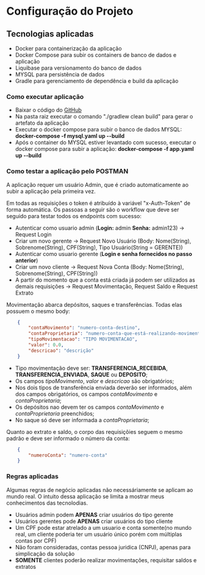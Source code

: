 # Configuração do Projeto #

## Tecnologias aplicadas ##
* Docker para containerização da aplicação
* Docker Compose para subir os containers de banco de dados e aplicação
* Liquibase para versionamento do banco de dados
* MYSQL para persistência de dados
* Gradle para gerenciamento de dependência e build da aplicação

### Como executar aplicação ###

* Baixar o código do [GitHub](https://github.com/)
* Na pasta raiz executar o comando "./gradlew clean build" para gerar o artefato da aplicação
* Executar o docker compose para subir o banco de dados MYSQL: **docker-compose -f mysql.yaml up --build**
* Após o container do MYSQL estiver levantado com sucesso, executar o docker compose para subir a aplicação: **docker-compose -f app.yaml up --build**


### Como testar a aplicação pelo POSTMAN ###
A aplicação requer um usuário Admin, que é criado automaticamente ao subir a aplicação pela primeira vez.

Em todas as requisições o token é atribuído à variável "x-Auth-Token" de forma automática. 
Os passoas a seguir são o workflow que deve ser seguido para testar todos os endpoints com sucesso:

* Autenticar como usuario admin (**Login:** admin **Senha:** admin123) -> Request Login
* Criar um novo gerente -> Request Novo Usuário (Body: Nome(String), Sobrenome(String), CPF(String), Tipo Usuário(String = GERENTE))
* Autenticar como usuario gerente (**Login e senha fornecidos no passo anterior**)
* Criar um novo cliente -> Request Nova Conta (Body: Nome(String), Sobrenome(String), CPF(String))
* A partir do momento que a conta está criada já podem ser utilizados as demais requisições -> Request Movimentação, Request Saldo e Request Extrato

Movimentação abarca depósitos, saques e transferências. Todas elas possuem o mesmo body:

```json
    {
        "contaMovimento": "numero-conta-destino",
        "contaProprietaria": "numero-conta-que-está-realizando-movimentação",
        "tipoMovimentacao": "TIPO MOVIMENTACAO",
        "valor": 0.0,
        "descricao": "descrição"
    }
```

* Tipo movimentação deve ser: **TRANSFERENCIA_RECEBIDA**, **TRANSFERENCIA_ENVIADA**, **SAQUE** ou **DEPOSITO**;
* Os campos _tipoMovimento_, _valor_ e _descricao_ são obrigatórios;
* Nos dois tipos de transferência enviada deverão ser informados, além dos campos obrigatórios, os campos _contaMovimento_ e _contaProprietaria_;
* Os depósitos nao devem ter os campos _contaMovimento_ e _contaProprietaria_ preenchidos;
* No saque só deve ser informada a _contaProprietaria_;

Quanto ao extrato e saldo, o corpo das requisiçõies seguem o mesmo padrão e deve ser informado o número da conta:

```json
    {
        "numeroConta": "numero-conta"
    }
```



### Regras aplicadas ###
Algumas regras de negócio aplicadas não necessáriamente se aplicam ao mundo real. O intuito dessa aplicação se limita a mostrar meus conhecimentos das tecnolodias.

* Usuários admin podem **APENAS** criar usuários do tipo gerente
* Usuários gerentes pode **APENAS** criar usuários do tipo cliente
* Um CPF pode estar atrelado a um usuario e conta somente(no mundo real, um cliente poderia ter um usuário único porém com múltiplas contas por CPF) 
* Não foram consideradas, contas pessoa juridica (CNPJ), apenas para simplicação da solução
* **SOMENTE** clientes poderão realizar movimentações, requisitar saldos e extratos
